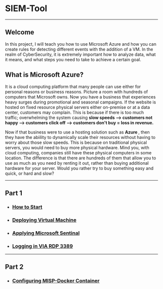 # SIEM-Tool
<hr>

## Welcome 
<p>
  In this project, I will teach you how to use Microsoft Azure and how you can create rules for detecting different events with the addition of a VM. In the realm of CyberSecurity, it is extremely important how to analyze data, what it means, and what steps you need to take to achieve a certain goal. 
</p>

## What is Microsoft Azure? 
<p>
  It is a cloud computing platform that many people can use either for personal reasons or business reasons. Picture a room with hundreds of computers that Microsoft owns. Now you have a business that experiences heavy surges during promotional and seasonal campaigns. If the website is hosted on fixed resource physical servers either on-premise or at a data center, customers may complain. This is because if there is too much traffic; overwhelming the system causing <b>slow speeds --> customers not happy --> customers click off --> customers don't buy = loss in revenue. </b>
</p>
<p>
  Now if that business were to use a hosting solution such as <b> Azure </b>, then they have the abiility to dynamically scale their resources without having to worry about those slow speeds. This is because on traditional physical servers, you would need to buy more physical hardware. Mind you, with cloud computing, companies still have these physical computers in some location. The difference is that there are hundreds of them that allow you to use as much as you need by renting it out, rather than buying additional hardware for your server. Would you rather try to buy something easy and quick, or hard and slow? 
</p>

<hr>

## Part 1
- <h3> <a href="/SIEM/initial.md"> How to Start </a> </h3>
- <h3> <a href="/SIEM/virtual-machine.md"> Deploying Virtual Machine </a> </h3>
- <h3> <a href="/SIEM/sentinal.md"> Applying Microsoft Sentinal </a> </h3>
- <h3> <a href="/SIEM/rdp.md"> Logging in VIA RDP 3389 </a> </h3>

<hr> 

## Part 2
- <h3> <a href="/SIEM/misp.md"> Configuring MISP-Docker Container </a> </h3>
